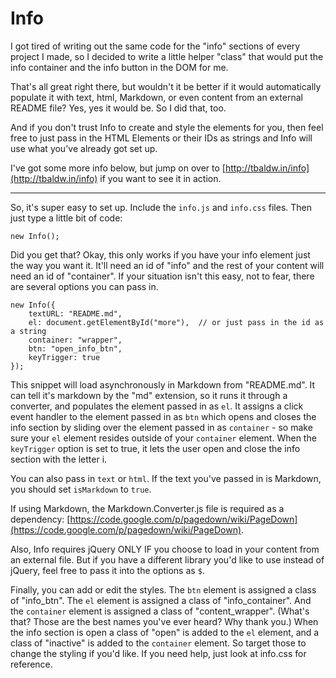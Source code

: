 Info
===

I got tired of writing out the same code for the "info" sections of every project I made, so I decided to write a little helper "class" that would put the info container and the info button in the DOM for me.

That's all great right there, but wouldn't it be better if it would automatically populate it with text, html, Markdown, or even content from an external README file? Yes, yes it would be. So I did that, too.

And if you don't trust Info to create and style the elements for you, then feel free to just pass in the HTML Elements or their IDs as strings and Info will use what you've already got set up.

I've got some more info below, but jump on over to [http://tbaldw.in/info](http://tbaldw.in/info) if you want to see it in action.

--------

So, it's super easy to set up. Include the `info.js` and `info.css` files. Then just type a little bit of code:

	new Info();

Did you get that? Okay, this only works if you have your info element just the way you want it. It'll need an id of "info" and the rest of your content will need an id of "container". If your situation isn't this easy, not to fear, there are several options you can pass in.

	new Info({
		textURL: "README.md",
		el: document.getElementById("more"),  // or just pass in the id as a string
		container: "wrapper",
		btn: "open_info_btn",
		keyTrigger: true
	});

This snippet will load asynchronously in Markdown from "README.md". It can tell it's markdown by the "md" extension, so it runs it through a converter, and populates the element passed in as `el`. It assigns a click event handler to the element passed in as `btn` which opens and closes the info section by sliding over the element passed in as `container` - so make sure your `el` element resides outside of your `container` element. When the `keyTrigger` option is set to true, it lets the user open and close the info section with the letter i.

You can also pass in `text` or `html`. If the text you've passed in is Markdown, you should set `isMarkdown` to `true`.

If using Markdown, the Markdown.Converter.js file is required as a dependency: [https://code.google.com/p/pagedown/wiki/PageDown](https://code.google.com/p/pagedown/wiki/PageDown).

Also, Info requires jQuery ONLY IF you choose to load in your content from an external file. But if you have a different library you'd like to use instead of jQuery, feel free to pass it into the options as `$`.

Finally, you can add or edit the styles. The `btn` element is assigned a class of "info_btn". The `el` element is assigned a class of "info_container". And the `container` element is assigned a class of "content_wrapper". (What's that? Those are the best names you've ever heard? Why thank you.) When the info section is open a class of "open" is added to the `el` element, and a class of "inactive" is added to the `container` element. So target those to change the styling if you'd like. If you need help, just look at info.css for reference.